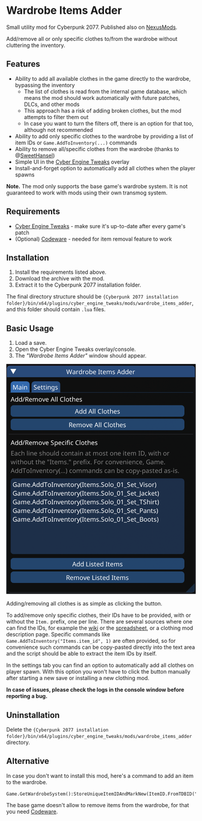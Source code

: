 # Wardrobe Items Adder

Small utility mod for Cyberpunk 2077. Published also on [NexusMods](https://www.nexusmods.com/cyberpunk2077/mods/5742).

Add/remove all or only specific clothes to/from the wardrobe without cluttering the inventory.

## Features

* Ability to add all available clothes in the game directly to the wardrobe, bypassing the inventory
  * The list of clothes is read from the internal game database, which means the mod should work automatically with future patches, DLCs, and other mods
  * This approach has a risk of adding broken clothes, but the mod attempts to filter them out
  * In case you want to turn the filters off, there is an option for that too, although not recommended
* Ability to add only specific clothes to the wardrobe by providing a list of item IDs or `Game.AddToInventory(...)` commands
* Ability to remove all/specific clothes from the wardrobe (thanks to @[SweetHansel](https://github.com/SweetHansel))
* Simple UI in the [Cyber Engine Tweaks](https://www.nexusmods.com/cyberpunk2077/mods/107) overlay
* Install-and-forget option to automatically add all clothes when the player spawns

**Note.** The mod only supports the base game's wardrobe system. It is not guaranteed to work with mods using their own transmog system.

## Requirements

* [Cyber Engine Tweaks](https://www.nexusmods.com/cyberpunk2077/mods/107) - make sure it's up-to-date after every game's patch
* (Optional) [Codeware](https://www.nexusmods.com/cyberpunk2077/mods/7780)  - needed for item removal feature to work

## Installation

1. Install the requirements listed above.
2. Download the archive with the mod.
3. Extract it to the Cyberpunk 2077 installation folder.

The final directory structure should be `{Cyberpunk 2077 installation folder}/bin/x64/plugins/cyber_engine_tweaks/mods/wardrobe_items_adder`, and this folder should contain `.lua` files.

## Basic Usage

1. Load a save.
2. Open the Cyber Engine Tweaks overlay/console.
3. The *"Wardrobe Items Adder"* window should appear.

![screenshot](screenshot.png)

Adding/removing all clothes is as simple as clicking the button.

To add/remove only specific clothes, their IDs have to be provided, with or without the `Item.` prefix, one per line. There are several sources where one can find the IDs, for example the [wiki](https://cyberpunk.fandom.com/wiki/Cyberpunk_2077_Clothing) or the [spreadsheet](https://docs.google.com/spreadsheets/d/1iuq4Srh_661PdY_17bnrU15UbtCLieO_0ZhQ0uqQ0_Y/edit#gid=0), or a clothing mod description page. Specific commands like `Game.AddToInventory("Items.item_id", 1)` are often provided, so for convenience such commands can be copy-pasted directly into the text area and the script should be able to extract the item IDs by itself.

In the settings tab you can find an option to automatically add all clothes on player spawn. With this option you won't have to click the button manually after starting a new save or installing a new clothing mod.

**In case of issues, please check the logs in the console window before reporting a bug.**

## Uninstallation

Delete the `{Cyberpunk 2077 installation folder}/bin/x64/plugins/cyber_engine_tweaks/mods/wardrobe_items_adder` directory.

## Alternative

In case you don't want to install this mod, here's a command to add an item to the wardrobe.

```plain
Game.GetWardrobeSystem():StoreUniqueItemIDAndMarkNew(ItemID.FromTDBID("ITEM_ID_HERE"))
```

The base game doesn't allow to remove items from the wardrobe, for that you need [Codeware](https://github.com/psiberx/cp2077-codeware/wiki#managing-wardrobe).

